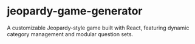 # jeopardy-game-generator
A customizable Jeopardy-style game built with React, featuring dynamic category management and modular question sets.
